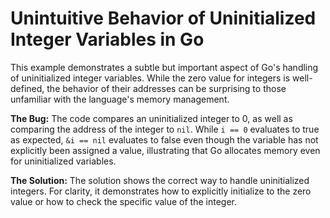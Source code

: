 # Unintuitive Behavior of Uninitialized Integer Variables in Go

This example demonstrates a subtle but important aspect of Go's handling of uninitialized integer variables.  While the zero value for integers is well-defined, the behavior of their addresses can be surprising to those unfamiliar with the language's memory management.

**The Bug:**
The code compares an uninitialized integer to 0, as well as comparing the address of the integer to `nil`. While `i == 0` evaluates to true as expected, `&i == nil` evaluates to false even though the variable has not explicitly been assigned a value, illustrating that Go allocates memory even for uninitialized variables.

**The Solution:**
The solution shows the correct way to handle uninitialized integers. For clarity, it demonstrates how to explicitly initialize to the zero value or how to check the specific value of the integer.